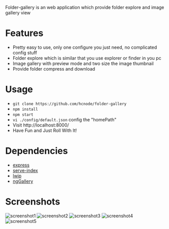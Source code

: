 Folder-gallery is an web application which provide folder explore and image gallery view

# Features

 * Pretty easy to use, only one configure you just need, no complicated config stuff
 * Folder explore which is similar that you use explorer or finder in you pc 
 * Image gallery with preview mode and two size the image thumbnail
 * Provide folder compress and download
 
# Usage
 
 * `git clone https://github.com/hcnode/folder-gallery`
 * `npm install` 
 * `npm start`
 * `vi ./config/default.json` config the "homePath"
 * Visit http://localhost:8000/ 
 * Have Fun and Just Roll With It!
 
# Dependencies

 * [express](http://expressjs.com/en/index.html)
 * [serve-index](https://github.com/expressjs/serve-index)
 * [lwip](https://github.com/EyalAr/lwip)
 * [ngGallery](https://github.com/jkuri/ngGallery)
 
# Screenshots
![screenshot1](https://raw.githubusercontent.com/hcnode/folder-gallery/master/screenshots/screenshot1.png)
![screenshot2](https://raw.githubusercontent.com/hcnode/folder-gallery/master/screenshots/screenshot2.png)
![screenshot3](https://raw.githubusercontent.com/hcnode/folder-gallery/master/screenshots/screenshot3.png)
![screenshot4](https://raw.githubusercontent.com/hcnode/folder-gallery/master/screenshots/screenshot4.png)
![screenshot5](https://raw.githubusercontent.com/hcnode/folder-gallery/master/screenshots/screenshot5.png)